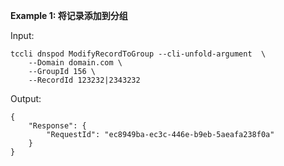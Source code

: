 **Example 1: 将记录添加到分组**

 

Input: 

```
tccli dnspod ModifyRecordToGroup --cli-unfold-argument  \
    --Domain domain.com \
    --GroupId 156 \
    --RecordId 123232|2343232
```

Output: 
```
{
    "Response": {
        "RequestId": "ec8949ba-ec3c-446e-b9eb-5aeafa238f0a"
    }
}
```

